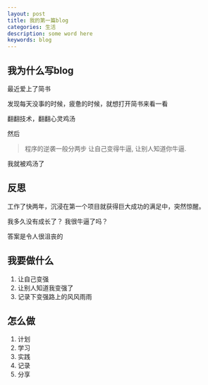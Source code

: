 ```yaml
---
layout: post
title: 我的第一篇blog
categories: 生活
description: some word here
keywords: blog
---
```


## 我为什么写blog

最近爱上了简书

发现每天没事的时候，疲惫的时候，就想打开简书来看一看

翻翻技术，翻翻心灵鸡汤

然后

> 程序的逆袭一般分两步 让自己变得牛逼, 让别人知道你牛逼.

我就被鸡汤了

## 反思

工作了快两年，沉浸在第一个项目就获得巨大成功的满足中，突然惊醒。

我多久没有成长了？
我很牛逼了吗？

答案是令人很沮丧的

## 我要做什么

1. 让自己变强
1. 让别人知道我变强了
1. 记录下变强路上的风风雨雨

## 怎么做

1. 计划
1. 学习
1. 实践
1. 记录
1. 分享